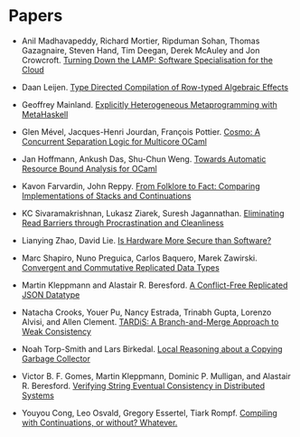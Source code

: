 # Papers #

* Anil Madhavapeddy, Richard Mortier, Ripduman Sohan, Thomas Gazagnaire, Steven Hand, Tim Deegan, Derek McAuley and Jon Crowcroft.
  [Turning Down the LAMP: Software Specialisation for the Cloud](http://mort.io/publications/pdf/hotcloud10-lamp.pdf)

* Daan Leijen.
  [Type Directed Compilation of Row-typed Algebraic Effects](https://www.microsoft.com/en-us/research/wp-content/uploads/2016/08/algeff-tr-2016-1.pdf)

* Geoffrey Mainland.
  [Explicitly Heterogeneous Metaprogramming with MetaHaskell](http://citeseerx.ist.psu.edu/viewdoc/download?doi=10.1.1.296.9097&rep=rep1&type=pdf)

* Glen Mével, Jacques-Henri Jourdan, François Pottier.
  [Cosmo: A Concurrent Separation Logic for Multicore OCaml](http://cambium.inria.fr/~fpottier/publis/mevel-jourdan-pottier-cosmo-2020.pdf)

* Jan Hoffmann, Ankush Das, Shu-Chun Weng.
  [Towards Automatic Resource Bound Analysis for OCaml](http://www.cs.cmu.edu/~janh/papers/HoffmannW15.pdf)

* Kavon Farvardin, John Reppy.
  [From Folklore to Fact: Comparing Implementations of Stacks and Continuations](http://manticore.cs.uchicago.edu/papers/pldi20-stacks-n-conts.pdf)

* KC Sivaramakrishnan, Lukasz Ziarek, Suresh Jagannathan.
  [Eliminating Read Barriers through Procrastination and Cleanliness](http://kcsrk.info/papers/mmgc_ismm12.pdf)

* Lianying Zhao, David Lie.
  [Is Hardware More Secure than Software?](https://security.csl.toronto.edu/wp-content/uploads/2020/06/LZhao_Firmwareization_IEEES_P_2020-preprint.pdf)

* Marc Shapiro, Nuno Preguica, Carlos Baquero, Marek Zawirski.
  [Convergent and Commutative Replicated Data Types](https://hal.inria.fr/hal-00932833)

* Martin Kleppmann and Alastair R. Beresford.
  [A Conflict-Free Replicated JSON Datatype](https://martin.kleppmann.com/2017/04/24/json-crdt.html)

* Natacha Crooks, Youer Pu, Nancy Estrada, Trinabh Gupta, Lorenzo Alvisi, and Allen Clement.
  [TARDiS: A Branch-and-Merge Approach to Weak Consistency](http://www.cs.cornell.edu/~youerpu/papers/2016-sigmod-tardis.pdf)

* Noah Torp-Smith and Lars Birkedal.
  [Local Reasoning about a Copying Garbage Collector](https://cs.au.dk/~birke/papers/locrcg.pdf)

* Victor B. F. Gomes, Martin Kleppmann, Dominic P. Mulligan, and Alastair R. Beresford.
  [Verifying String Eventual Consistency in Distributed Systems](https://martin.kleppmann.com/2017/10/25/verifying-crdt-isabelle.html)

* Youyou Cong, Leo Osvald, Gregory Essertel, Tiark Rompf.
  [Compiling with Continuations, or without? Whatever.](https://www.cs.purdue.edu/homes/rompf/papers/cong-icfp19.pdf)
